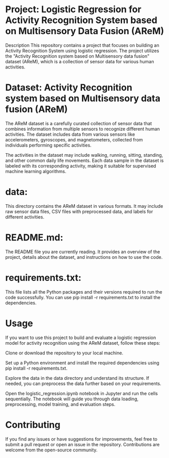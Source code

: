 
# Project: Logistic Regression for Activity Recognition System based on Multisensory Data Fusion (AReM)

Description
This repository contains a project that focuses on building an Activity Recognition System using logistic regression. The project utilizes the "Activity Recognition system based on Multisensory data fusion" dataset (AReM), which is a collection of sensor data for various human activities.

# Dataset: Activity Recognition system based on Multisensory data fusion (AReM)
The AReM dataset is a carefully curated collection of sensor data that combines information from multiple sensors to recognize different human activities. The dataset includes data from various sensors like accelerometers, gyroscopes, and magnetometers, collected from individuals performing specific activities.

The activities in the dataset may include walking, running, sitting, standing, and other common daily life movements. Each data sample in the dataset is labeled with its corresponding activity, making it suitable for supervised machine learning algorithms.



# data: 
This directory contains the AReM dataset in various formats. It may include raw sensor data files, CSV files with preprocessed data, and labels for different activities.

# README.md: 
The README file you are currently reading. It provides an overview of the project, details about the dataset, and instructions on how to use the code.

# requirements.txt:
 This file lists all the Python packages and their versions required to run the code successfully. You can use pip install -r requirements.txt to install the dependencies.

# Usage
If you want to use this project to build and evaluate a logistic regression model for activity recognition using the AReM dataset, follow these steps:

Clone or download the repository to your local machine.

Set up a Python environment and install the required dependencies using pip install -r requirements.txt.

Explore the data in the data directory and understand its structure. If needed, you can preprocess the data further based on your requirements.

Open the logistic_regression.ipynb notebook in Jupyter and run the cells sequentially. The notebook will guide you through data loading, preprocessing, model training, and evaluation steps.

# Contributing
If you find any issues or have suggestions for improvements, feel free to submit a pull request or open an issue in the repository. Contributions are welcome from the open-source community.

